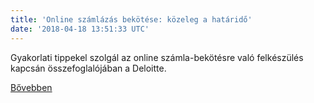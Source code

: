 ```yaml
---
title: 'Online számlázás bekötése: közeleg a határidő'
date: '2018-04-18 13:51:33 UTC'
---
```


Gyakorlati tippekel szolgál az online számla-bekötésre való felkészülés kapcsán összefoglalójában a Deloitte.


[Bővebben](https://ift.tt/2JTalKt)
